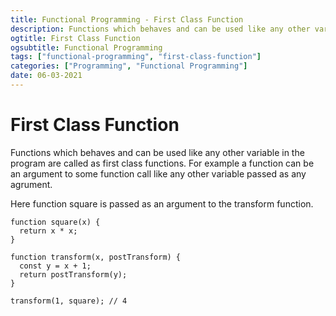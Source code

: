 ```yaml
---
title: Functional Programming - First Class Function
description: Functions which behaves and can be used like any other variable in the program are called as first class functions.
ogtitle: First Class Function
ogsubtitle: Functional Programming
tags: ["functional-programming", "first-class-function"]
categories: ["Programming", "Functional Programming"]
date: 06-03-2021
---
```


# First Class Function

Functions which behaves and can be used like any other variable in the program are called as first class functions. For example a function can be an argument to some function call like any other variable passed as any agrument.

Here function square is passed as an argument to the transform function.

```
function square(x) {
  return x * x;
}

function transform(x, postTransform) {
  const y = x + 1;
  return postTransform(y);
}

transform(1, square); // 4
```
